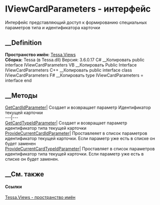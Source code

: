# IViewCardParameters - интерфейс
Интерфейс представляющий доступ к формированию специальных параметров типа и
идентификатора карточки
## __Definition
 **Пространство имён:** [Tessa.Views](N_Tessa_Views.htm)  
 **Сборка:** Tessa (в Tessa.dll) Версия: 3.6.0.17
C# __Копировать
     public interface IViewCardParameters
VB __Копировать
     Public Interface IViewCardParameters
C++ __Копировать
     public interface class IViewCardParameters
F# __Копировать
     type IViewCardParameters = interface end
##  __Методы
[GetCardIdParameter](M_Tessa_Views_IViewCardParameters_GetCardIdParameter.htm)|
Создает и возвращает параметр Идентификатор текущей карточки  
---|---  
[GetCardTypeIdParameter](M_Tessa_Views_IViewCardParameters_GetCardTypeIdParameter.htm)|
Создает и возвращает параметр идентификатор типа текущей карточки  
[ProvideCurrentCardIdParameter](M_Tessa_Views_IViewCardParameters_ProvideCurrentCardIdParameter.htm)|
Проставлеяет в список параметров идентификатор текущей карточки. Если параметр
уже есть в списке он будет заменен  
[ProvideCurrentCardTypeIdParameter](M_Tessa_Views_IViewCardParameters_ProvideCurrentCardTypeIdParameter.htm)|
Проставляет в список параметров идентификатор типа текущей карточки. Если
параметр уже есть в списке он будет заменен.  
## __См. также
#### Ссылки
[Tessa.Views - пространство имён](N_Tessa_Views.htm)
